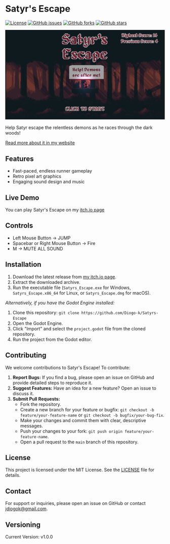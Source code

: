 # Satyr's Escape

[![License](https://img.shields.io/github/license/Diogo-k/Satyrs-Escape)](LICENSE)
[![GitHub issues](https://img.shields.io/github/issues/Diogo-k/Satyrs-Escape)](https://github.com/Diogo-k/Satyrs-Escape/issues)
[![GitHub forks](https://img.shields.io/github/forks/Diogo-k/Satyrs-Escape)](https://github.com/Diogo-k/Satyrs-Escape/network)
[![GitHub stars](https://img.shields.io/github/stars/Diogo-k/Satyrs-Escape)](https://github.com/Diogo-k/Satyrs-Escape/stargazers)

![Satyr's Escape Banner](./satyrs-escape.png)

Help Satyr escape the relentless demons as he races through the dark woods!

[Read more about it in my website](https://www.jdiogo.dev/projects/satyrs-escape)

## Features

- Fast-paced, endless runner gameplay
- Retro pixel art graphics
- Engaging sound design and music

## Live Demo

You can play Satyr's Escape on my [itch.io page](https://kelem.itch.io)

## Controls

- Left Mouse Button -> JUMP
- Spacebar or Right Mouse Button -> Fire
- M -> MUTE ALL SOUND

## Installation

1.  Download the latest release from [my itch.io page](https://kelem.itch.io/satyrs-escape/download/eyJleHBpcmVzIjoxNzQ3OTU1NzE1LCJpZCI6MjkyMjM3OH0%3d.b7uRPzgYVuVbBkzJIDVJswdl70Q%3d).
2.  Extract the downloaded archive.
3.  Run the executable file (`Satyrs_Escape.exe` for Windows, `Satyrs_Escape.x86_64` for Linux, or `Satyrs_Escape.dmg` for macOS).

_Alternatively, if you have the Godot Engine installed:_

1.  Clone this repository: `git clone https://github.com/Diogo-k/Satyrs-Escape`
2.  Open the Godot Engine.
3.  Click "Import" and select the `project.godot` file from the cloned repository.
4.  Run the project from the Godot editor.

## Contributing

We welcome contributions to Satyr's Escape! To contribute:

1.  **Report Bugs:** If you find a bug, please open an issue on GitHub and provide detailed steps to reproduce it.
2.  **Suggest Features:** Have an idea for a new feature? Open an issue to discuss it.
3.  **Submit Pull Requests:**
    - Fork the repository.
    - Create a new branch for your feature or bugfix: `git checkout -b feature/your-feature-name` or `git checkout -b bugfix/your-bug-fix`.
    - Make your changes and commit them with clear, descriptive messages.
    - Push your changes to your fork: `git push origin feature/your-feature-name`.
    - Open a pull request to the `main` branch of this repository.

## License

This project is licensed under the MIT License. See the [LICENSE](./LICENSE) file for details.

## Contact

For support or inquiries, please open an issue on GitHub or contact [jdiogok@gmail.com](mailto:jdiogok@gmail.com).

## Versioning

Current Version: v1.0.0
